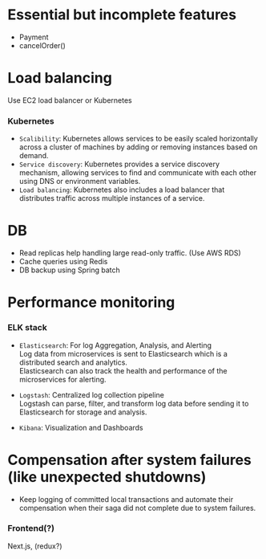 # Essential but incomplete features
- Payment
- cancelOrder()

# Load balancing
Use EC2 load balancer or Kubernetes
### Kubernetes
- `Scalibility`: Kubernetes allows services to be easily scaled horizontally across a cluster of machines by adding or removing instances based on demand.
- `Service discovery`: Kubernetes provides a service discovery mechanism, allowing services to find and communicate with each other using DNS or environment variables.
- `Load balancing`: Kubernetes also includes a load balancer that distributes traffic across multiple instances of a service.
# DB
- Read replicas help handling large read-only traffic. (Use AWS RDS)
- Cache queries using Redis
- DB backup using Spring batch

# Performance monitoring
### ELK stack
- `Elasticsearch`: For log Aggregation, Analysis, and Alerting<br>
Log data from microservices is sent to Elasticsearch which is a distributed search and analytics.<br>
Elasticsearch can also track the health and performance of the microservices for alerting.

- `Logstash`: Centralized log collection pipeline<br>
Logstash can parse, filter, and transform log data before sending it to Elasticsearch for storage and analysis.

- `Kibana`: Visualization and Dashboards

# Compensation after system failures (like unexpected shutdowns)
- Keep logging of committed local transactions and automate their compensation when their saga did not complete due to system failures.


### Frontend(?)
Next.js, (redux?)
